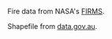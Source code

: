 Fire data from NASA's [FIRMS](https://earthdata.nasa.gov/earth-observation-data/near-real-time/firms).

Shapefile from [data.gov.au](https://data.gov.au/data/dataset/nsw-state-boundary/resource/e5d5e1d7-05d9-41a4-abfb-e37b07d1981c).